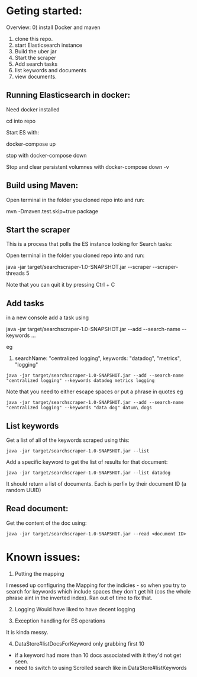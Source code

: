 # Geting started:

Overview: 
0) install Docker and maven
1) clone this repo.
2) start Elasticsearch instance
3) Build the uber jar
4) Start the scraper
5) Add search tasks
6) list keywords and documents
7) view documents.

## Running Elasticsearch in docker:

Need docker installed

cd into repo

Start ES with:


docker-compose up

stop with
docker-compose down 

Stop and clear persistent volumnes with
docker-compose down -v

## Build using Maven:

Open terminal in the folder you cloned repo into and run:

mvn -Dmaven.test.skip=true package

## Start the scraper
This is a process that polls the ES instance looking for Search tasks:

Open terminal in the folder you cloned repo into and run:

java -jar target/searchscraper-1.0-SNAPSHOT.jar --scraper --scraper-threads 5

Note that you can quit it by pressing Ctrl + C

## Add tasks

in a new console add a task using 

java -jar target/searchscraper-1.0-SNAPSHOT.jar --add --search-name <SearchTask> --keywords <keyword1> <keyword2> ...

eg
 1) searchName: "centralized logging", keywords: "datadog", "metrics", "logging"

```
java -jar target/searchscraper-1.0-SNAPSHOT.jar --add --search-name "centralized logging" --keywords datadog metrics logging
```

Note that you need to either escape spaces or put a phrase in quotes eg 
```
java -jar target/searchscraper-1.0-SNAPSHOT.jar --add --search-name "centralized logging" --keywords "data dog" datum\ dogs
```

## List keywords

Get a list of all of the keywords scraped using this:
```
java -jar target/searchscraper-1.0-SNAPSHOT.jar --list

```

Add a specific keyword to get the list of results for that document:
```
java -jar target/searchscraper-1.0-SNAPSHOT.jar --list datadog
```

It should return a list of documents. Each is perfix by their document ID (a random UUID)

## Read document:

Get the content of the doc using:
```
java -jar target/searchscraper-1.0-SNAPSHOT.jar --read <document ID>
```


# Known issues:

1) Putting the mapping

I messed up configuring the Mapping for the indicies - so when you try to search for
keywords which include spaces they don't get hit (cos the whole phrase aint in the inverted index).
Ran out of time to fix that.

2) Logging 
Would have liked to have decent logging 

3) Exception handling for ES operations

It is kinda messy.

4) DataStore#listDocsForKeyword only grabbing first 10
  - if a keyword had more than 10 docs associated with it they'd not get seen.
  - need to switch to using Scrolled search like in DataStore#listKeywords



